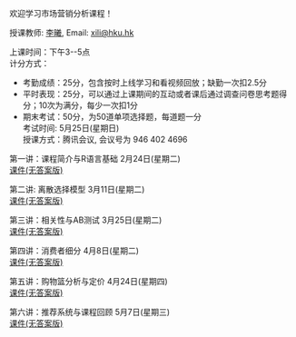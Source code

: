 欢迎学习市场营销分析课程！      

授课教师: [李曦](https://www.fbe.hku.hk/people/xi-li/),  Email: xili@hku.hk        

上课时间：下午3--5点              
计分方式：     
- 考勤成绩：25分，包含按时上线学习和看视频回放；缺勤一次扣2.5分     
- 平时表现：25分，可以通过上课期间的互动或者课后通过调查问卷思考题得分；10次为满分，每少一次扣1分     
- 期末考试：50分，为50道单项选择题，每道题一分    
考试时间: 5月25日(星期日)                
授课方式：腾讯会议, 会议号为 946 402 4696     




第一讲：课程简介与R语言基础 2月24日(星期二)      
[课件(无答案版)](https://ximarketing.github.io/class/ConsumerAnalytics/1-pre.pdf)          

第二讲: 离散选择模型 3月11日(星期二)        
[课件(无答案版)](https://ximarketing.github.io/class/ConsumerAnalytics/2-pre.pdf)       

第三讲：相关性与AB测试 3月25日(星期二)     
[课件(无答案版)](https://ximarketing.github.io/class/ConsumerAnalytics/3-pre.pdf)       

第四讲：消费者细分 4月8日(星期二)     
[课件(无答案版)](https://ximarketing.github.io/class/ConsumerAnalytics/4-pre.pdf)      

第五讲：购物篮分析与定价 4月24日(星期四)      
[课件(无答案版)](https://ximarketing.github.io/class/ConsumerAnalytics/5-pre.pdf)      

第六讲：推荐系统与课程回顾 5月7日(星期三)     
[课件(无答案版)](https://ximarketing.github.io/class/ConsumerAnalytics/6-pre.pdf)      
